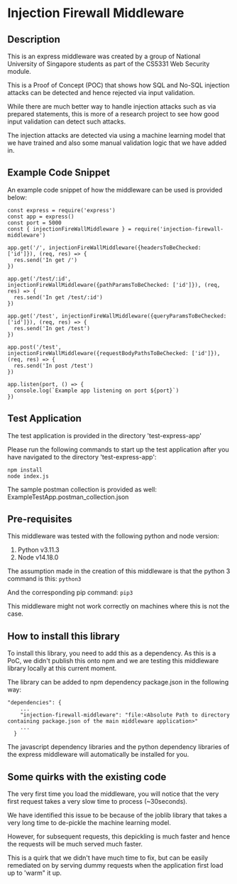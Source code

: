 # Injection Firewall Middleware

## Description

This is an express middleware was created by a group of National University of Singapore students as part of the CS5331 Web Security module.

This is a Proof of Concept (POC) that shows how SQL and No-SQL injection attacks can be detected and hence rejected via input validation.

While there are much better way to handle injection attacks such as via prepared statements, this is more of a research project to see how good input validation can detect such attacks.

The injection attacks are detected via using a machine learning model that we have trained and also some manual validation logic that we have added in.

## Example Code Snippet

An example code snippet of how the middleware can be used is provided below:
```
const express = require('express')
const app = express()
const port = 5000
const { injectionFireWallMiddleware } = require('injection-firewall-middleware')

app.get('/', injectionFireWallMiddleware({headersToBeChecked: ['id']}), (req, res) => {
  res.send('In get /')
})

app.get('/test/:id', injectionFireWallMiddleware({pathParamsToBeChecked: ['id']}), (req, res) => {
  res.send('In get /test/:id')
})

app.get('/test', injectionFireWallMiddleware({queryParamsToBeChecked: ['id']}), (req, res) => {
  res.send('In get /test')
})

app.post('/test', injectionFireWallMiddleware({requestBodyPathsToBeChecked: ['id']}), (req, res) => {
  res.send('In post /test')
})

app.listen(port, () => {
  console.log(`Example app listening on port ${port}`)
})
```

## Test Application

The test application is provided in the directory 'test-express-app'

Please run the following commands to start up the test application after you have navigated to the directory 'test-express-app':
```
npm install
node index.js
```

The sample postman collection is provided as well: ExampleTestApp.postman_collection.json

## Pre-requisites

This middleware was tested with the following python and node version:
1. Python v3.11.3
2. Node v14.18.0

The assumption made in the creation of this middleware is that the python 3 command is this:
`python3`

And the corresponding pip command:
`pip3`

This middleware might not work correctly on machines where this is not the case.

## How to install this library

To install this library, you need to add this as a dependency. As this is a PoC, we didn't publish this onto npm and we are testing this middleware library locally at this current moment.

The library can be added to npm dependency package.json in the following way:

```
"dependencies": {
    ...
    "injection-firewall-middleware": "file:<Absolute Path to directory containing package.json of the main middleware application>"
    ...
  }
```

The javascript dependency libraries and the python dependency libraries of the express middleware will automatically be installed for you.

## Some quirks with the existing code

The very first time you load the middleware, you will notice that the very first request takes a very slow time to process (~30seconds).

We have identified this issue to be because of the joblib library that takes a very long time to de-pickle the machine learning model.

However, for subsequent requests, this depickling is much faster and hence the requests will be much served much faster.

This is a quirk that we didn't have much time to fix, but can be easily remediated on by serving dummy requests when the application first load up to 'warm" it up.
